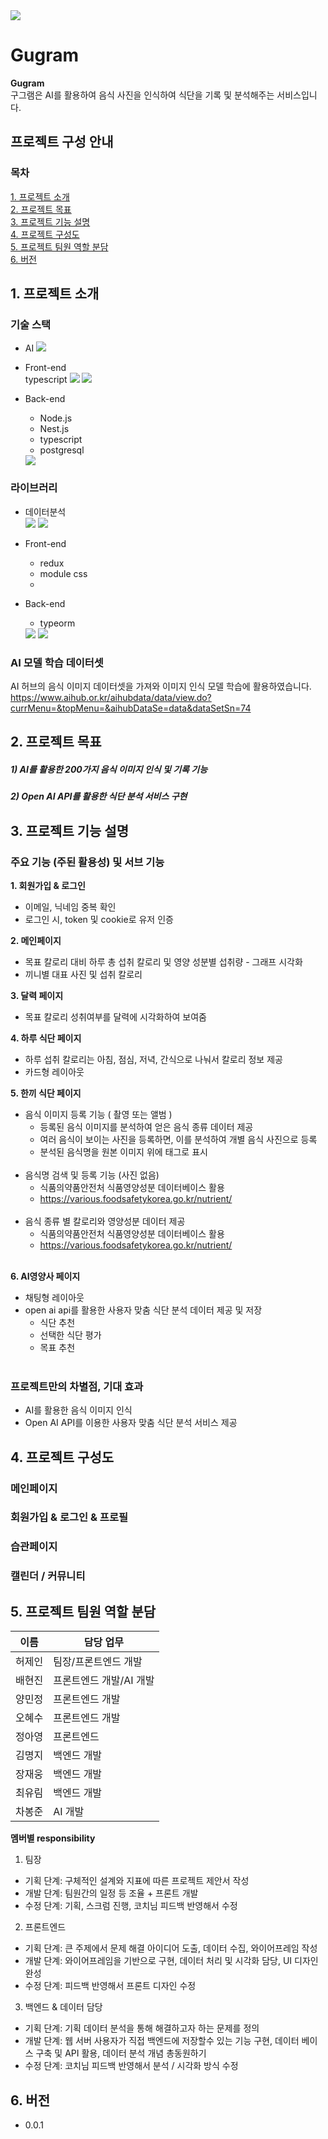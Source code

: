 
<img src="https://capsule-render.vercel.app/api?type=waving&color=BDBDC8&height=150&section=header" />

# Gugram

  **Gugram**<br/>
  구그램은 AI를 활용하여 음식 사진을 인식하여 식단을 기록 및 분석해주는 서비스입니다.


## 프로젝트 구성 안내
### **목차**<br/>
[1. 프로젝트 소개](#1-프로젝트-소개)<br/>
[2. 프로젝트 목표](#2-프로젝트-목표)<br/>
[3. 프로젝트 기능 설명](#3-프로젝트-기능-설명)<br/>
[4. 프로젝트 구성도](#4-프로젝트-구성도)<br/>
[5. 프로젝트 팀원 역할 분담](#5-프로젝트-팀원-역할-분담)<br/>
[6. 버전](#6-버전)<br/>

## 1. 프로젝트 소개

### 기술 스택 <br/>
 - AI 
  <img src="https://img.shields.io/badge/Python-3776AB?style=flat-square&logo=Python&logoColor=white"/> <br/>
  
 - Front-end <br/>
  typescript
   <img src="https://img.shields.io/badge/JavaScript-F7DF1E?style=flat-square&logo=javascript&logoColor=black"/>
   <img src="https://img.shields.io/badge/React-61DAFB?style=flat-square&logo=React&logoColor=black"/> <br/>

 - Back-end <br/>
   - Node.js
   - Nest.js
   - typescript
   - postgresql
   <img src="https://img.shields.io/badge/Node.js-339933?style=flat-square&logo=Node.js&logoColor=white"/>

### 라이브러리 <br/>
 - 데이터분석 <br/>
   <img src="https://img.shields.io/badge/pandas-150458?style=flat-square&logo=pandas&logoColor=white"/>
   <img src="https://img.shields.io/badge/matplotlib-0ABF53?style=flat-square&logo=multer&logoColor=white"/> <br/>

 - Front-end <br/>
   - redux
   - module css
   - 

 - Back-end <br/>
   - typeorm
   <img src="https://img.shields.io/badge/multer-FF9E0F?style=flat-square&logo=multer&logoColor=white"/>
   <img src="https://img.shields.io/badge/amazons3-569A31?style=flat-square&logo=amazons3&logoColor=white"/> <br/>
  
### AI 모델 학습 데이터셋
 AI 허브의 음식 이미지 데이터셋을 가져와 이미지 인식 모델 학습에 활용하였습니다.
 https://www.aihub.or.kr/aihubdata/data/view.do?currMenu=&topMenu=&aihubDataSe=data&dataSetSn=74<br/>


## 2. 프로젝트 목표

  ##### 1) AI를 활용한 200가지 음식 이미지 인식 및 기록 기능

  ##### 2) Open AI API를 활용한 식단 분석 서비스 구현


## 3. 프로젝트 기능 설명

### 주요 기능 (주된 활용성) 및 서브 기능

**1. 회원가입 & 로그인**<br/>
- 이메일, 닉네임 중복 확인<br/>
- 로그인 시, token 및 cookie로 유저 인증

**2. 메인페이지**<br/>
- 목표 칼로리 대비 하루 총 섭취 칼로리 및 영양 성분별 섭취량 - 그래프 시각화
- 끼니별 대표 사진 및 섭취 칼로리

**3. 달력 페이지**<br/>
- 목표 칼로리 성취여부를 달력에 시각화하여 보여줌

**4. 하루 식단 페이지**<br/>
- 하루 섭취 칼로리는 아침, 점심, 저녁, 간식으로 나눠서 칼로리 정보 제공 
- 카드형 레이아웃

**5. 한끼 식단 페이지**<br/>
- 음식 이미지 등록 기능 ( 촬영 또는 앨범 )
    - 등록된 음식 이미지를 분석하여 얻은 음식 종류 데이터 제공
    - 여러 음식이 보이는 사진을 등록하면, 이를 분석하여 개별 음식 사진으로 등록
    - 분석된 음식명을 원본 이미지 위에 태그로 표시 </br></br>
- 음식명 검색 및 등록 기능 (사진 없음)
    - 식품의약품안전처 식품영양성분 데이터베이스 활용
    - https://various.foodsafetykorea.go.kr/nutrient/  </br></br>
- 음식 종류 별 칼로리와 영양성분 데이터 제공
  - 식품의약품안전처 식품영양성분 데이터베이스 활용
  - https://various.foodsafetykorea.go.kr/nutrient/ </br></br>

**6. AI영양사 페이지**<br/>
- 채팅형 레이아웃
- open ai api를 활용한 사용자 맞춤 식단 분석 데이터 제공 및 저장 
  - 식단 추천
  - 선택한 식단 평가
  - 목표 추천 <br/><br/>



### 프로젝트만의 차별점, 기대 효과
- AI를 활용한 음식 이미지 인식
- Open AI API를 이용한 사용자 맞춤 식단 분석 서비스 제공


## 4. 프로젝트 구성도
### 메인페이지
### 회원가입 & 로그인 & 프로필
### 습관페이지
### 캘린더 / 커뮤니티




## 5. 프로젝트 팀원 역할 분담
| 이름 | 담당 업무 |
| ------ | ------ |
| 허제인 | 팀장/프론트엔드 개발 |
| 배현진 | 프론트엔드 개발/AI 개발 |
| 양민정 | 프론트엔드 개발 |
| 오혜수 | 프론트엔드 개발 |
| 정아영 | 프론트엔드 |
| 김명지 | 백엔드 개발 |
| 장재웅 | 백엔드 개발 |
| 최유림 | 백엔드 개발 |
| 차봉준 | AI 개발 |

**멤버별 responsibility**

1. 팀장 

- 기획 단계: 구체적인 설계와 지표에 따른 프로젝트 제안서 작성
- 개발 단계: 팀원간의 일정 등 조율 + 프론트 개발
- 수정 단계: 기획, 스크럼 진행, 코치님 피드백 반영해서 수정

2. 프론트엔드 

- 기획 단계: 큰 주제에서 문제 해결 아이디어 도출, 데이터 수집, 와이어프레임 작성
- 개발 단계: 와이어프레임을 기반으로 구현, 데이터 처리 및 시각화 담당, UI 디자인 완성
- 수정 단계: 피드백 반영해서 프론트 디자인 수정

 3. 백엔드 & 데이터 담당  

- 기획 단계: 기획 데이터 분석을 통해 해결하고자 하는 문제를 정의
- 개발 단계: 웹 서버 사용자가 직접 백엔드에 저장할수 있는 기능 구현, 데이터 베이스 구축 및 API 활용, 데이터 분석 개념 총동원하기
- 수정 단계: 코치님 피드백 반영해서 분석 / 시각화 방식 수정<br/>

## 6. 버전
  - 0.0.1

